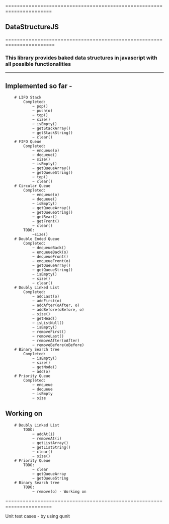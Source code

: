 ======================================================================

## DataStructureJS
											
=======================================================================

### This library provides baked data structures in javascript with all possible functionalities
-----------------------------------------------------------------------

## Implemented so far - 

		# LIFO Stack
			Completed:
				~ pop()
				~ push(o)
				~ top()
				~ size()
				~ isEmpty()
				~ getStackArray()
				~ getStackString()
				~ clear()
		# FIFO Queue
			Completed:
				~ enqueue(o)
				~ dequeue()
				~ size()
				~ isEmpty()
				~ getQueueArray()
				~ getQueueString()
				~ top()
				~ clear()
		# Circular Queue
			Completed:
				~ enqueue(o)
				~ dequeue()
				~ isEmpty()
				~ getQueueArray()
				~ getQueueString()
				~ getRear()
				~ getFront()
				~ clear()
			TODO:
				~size()
		# Double Ended Queue
			Completed:
				~ dequeueBack()
				~ enqueueBack(o)
				~ dequeueFront()
				~ enqueueFront(o)
				~ getQueueArray()
				~ getQueueString()
				~ isEmpty()
				~ size()
				~ clear()
		# Doubly Linked List
			Completed:
				~ addLast(o)
				~ addFirst(o)
				~ addAfter(oAfter, o)
				~ addBefore(oBefore, o)
				~ size()
				~ getHead()
				~ isListNull()
				~ isEmpty()
				~ removeFirst()
				~ removeLast()
				~ removeAfter(oAfter)
				~ removeBefore(oBefore)
		# Binary Search tree
			Completed:
				~ isEmpty()
				~ size()
				~ getNode()
				~ add(o)
		# Priority Queue
			Completed:
				~ enqueue
				~ dequeue
				~ isEmpty
				~ size

## Working on
		# Doubly Linked List
			TODO:
				~ addAt(i)
				~ removeAt(i)
				~ getListArray()
				~ getListString()
				~ clear()
				~ size()
		# Priority Queue
			TODO: 
				~ clear
				~ getQueueArray
				~ getQueueString
		# Binary Search tree
			TODO:
				~ remove(o) - Working on 
		

======================================================================

Unit test cases - by using qunit